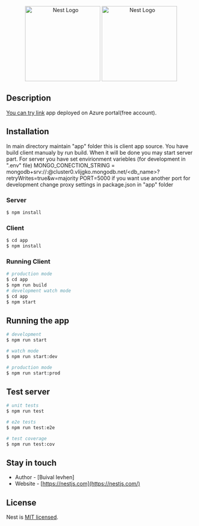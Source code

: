 <p align="center">
  <span><a href="http://nestjs.com/" target="blank"><img src="https://nestjs.com/img/logo-small.svg" width="200" alt="Nest Logo" /></a>
  <a href="http://react.dev/" target="blank"><img src=" https://upload.wikimedia.org/wikipedia/commons/a/a7/React-icon.svg" width="200" alt="Nest Logo" /></a>
 </span>
</p>

## Description

[You can try link](foodshopnest.azurewebsites.net) app deployed on Azure portal(free account).

## Installation

In main directory maintain "app" folder this is client app source.
You have build client manualy by run build. When it will be done you may start server part.
For server you have set envirionment variebles (for development in ".env" file)
MONGO_CONECTION_STRING = mongodb+srv://<login>:<password>@cluster0.vlijgko.mongodb.net/<db_name>?retryWrites=true&w=majority
PORT=5000
if you want use another port for development change proxy settings in package.json in "app" folder

### Server

```bash
$ npm install
```

### Client

```bash
$ cd app
$ npm install
```

### Running Client

```bash
# production mode
$ cd app
$ npm run build
# development watch mode
$ cd app
$ npm start
```

## Running the app

```bash
# development
$ npm run start

# watch mode
$ npm run start:dev

# production mode
$ npm run start:prod
```

## Test server

```bash
# unit tests
$ npm run test

# e2e tests
$ npm run test:e2e

# test coverage
$ npm run test:cov
```

## Stay in touch

- Author - [Buival Ievhen]
- Website - [https://nestjs.com](https://nestjs.com/)

## License

Nest is [MIT licensed](LICENSE).

